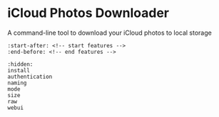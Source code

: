 # iCloud Photos Downloader

A command-line tool to download your iCloud photos to local storage

```{include} ../README.md
:start-after: <!-- start features -->
:end-before: <!-- end features -->
```

```{toctree}
:hidden:
install
authentication
naming
mode
size
raw
webui
```
